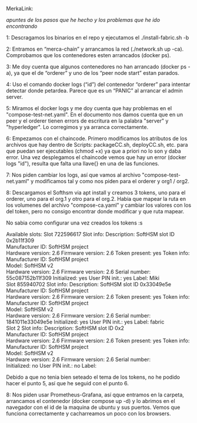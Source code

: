 MerkaLink:

*apuntes de los pasos que he hecho y los problemas que he ido encontrando*


1: Descragamos los binarios en el repo y ejecutamos el ./install-fabric.sh -b

2: Entramos en “merca-chain” y arrancamos la red (./network.sh up -ca). Comprobamos que los contenedores esten arrancados (docker ps).

3: Me doy cuenta que algunos contenedores no han arrancado (docker ps -a), ya que el de “orderer” y uno de los “peer node start” estan parados.

4: Uso el comando docker logs (“id”) del contenedor “orderer” para intentar detectar donde petardea. Parece que es un “PANIC” al arrancar el admin server.

5: Miramos el docker logs y me doy cuenta que hay problemas en el "compose-test-net.yaml". En el documento nos damos cuenta que en un peer y el orderer tienen errors de escritura en la palabra "server" y "hyperledger". Lo corregimos y ya arranca correctamente.

6: Empezamos con el chaincode. Primero modificamos los atributos de los archivos que hay dentro de Scripts: packageCC.sh, deployCC.sh, etc. para que puedan ser ejecutables (chmod +x) ya que a priori no lo son y daba error. Una vez desplegamos el chaincode vemos que hay un error (docker logs "id"), resulta que falta una llave{} en una de las funciones.

7: Nos piden cambiar los logs, así que vamos al archivo "compose-test-net.yaml" y modificamos tal y como nos piden para el orderer y org1 / org2.

8: Descargamos el Softhsm via apt install y creamos 3 tokens, uno para el orderer, uno para el org.1 y otro para el org.2. Habia que mapear la ruta en los volumenes del archivo "compose-ca.yaml" y cambiar los valores con los del token, pero no consigo encontrar donde modificar y que ruta mapear.

No sabia como configurar una vez creados los tokens :s

Available slots:
Slot 722596617
    Slot info:
        Description:      SoftHSM slot ID 0x2b11f309                                      
        Manufacturer ID:  SoftHSM project                 
        Hardware version: 2.6
        Firmware version: 2.6
        Token present:    yes
    Token info:
        Manufacturer ID:  SoftHSM project                 
        Model:            SoftHSM v2      
        Hardware version: 2.6
        Firmware version: 2.6
        Serial number:    55c087152b11f309
        Initialized:      yes
        User PIN init.:   yes
        Label:            Miki                            
Slot 855940702
    Slot info:
        Description:      SoftHSM slot ID 0x33049e5e                                      
        Manufacturer ID:  SoftHSM project                 
        Hardware version: 2.6
        Firmware version: 2.6
        Token present:    yes
    Token info:
        Manufacturer ID:  SoftHSM project                 
        Model:            SoftHSM v2      
        Hardware version: 2.6
        Firmware version: 2.6
        Serial number:    1841011e33049e5e
        Initialized:      yes
        User PIN init.:   yes
        Label:            fabric                          
Slot 2
    Slot info:
        Description:      SoftHSM slot ID 0x2                                             
        Manufacturer ID:  SoftHSM project                 
        Hardware version: 2.6
        Firmware version: 2.6
        Token present:    yes
    Token info:
        Manufacturer ID:  SoftHSM project                 
        Model:            SoftHSM v2      
        Hardware version: 2.6
        Firmware version: 2.6
        Serial number:                    
        Initialized:      no
        User PIN init.:   no
        Label:  

Debido a que no tenia bien seteado el tema de los tokens, no he podido hacer el punto 5, así que he seguid con el punto 6.

8: Nos piden usar Prometheus-Grafana, así qque entramos en la carpeta, arrancamos el contenedor (docker compose up -d) y lo abrimos en el navegador con el id de la maquina de ubuntu y sus puertos. Vemos que funciona correctamente y cacharreamos un poco con los browsers.



